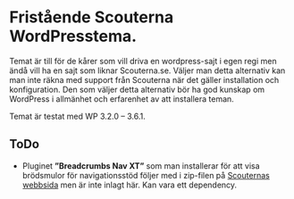 # Fristående Scouterna WordPresstema.

Temat är till för de kårer som vill driva en wordpress-sajt i egen regi men ändå vill ha en sajt som liknar Scouterna.se. Väljer man detta alternativ kan man inte räkna med support från Scouterna när det gäller installation och konfiguration. Den som väljer detta alternativ bör ha god kunskap om WordPress i allmänhet och erfarenhet av att installera teman.

Temat är testat med WP 3.2.0 – 3.6.1.


## ToDo

- Pluginet __”Breadcrumbs Nav XT”__ som man installerar för att visa brödsmulor för navigationsstöd följer med i zip-filen på [Scouternas webbsida](http://webbsupport.scout.se/ladda-ner-temat/) men är inte inlagt här. Kan vara ett dependency.
